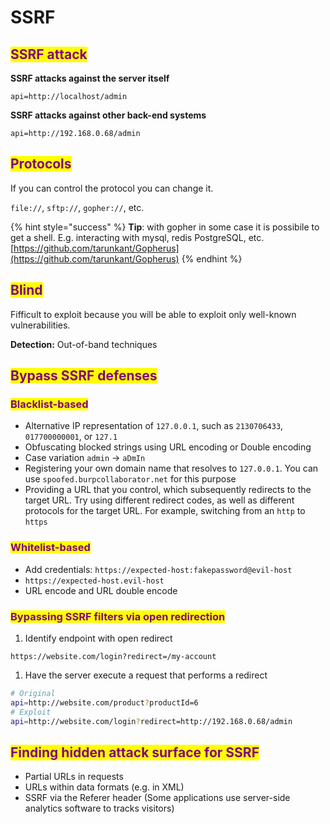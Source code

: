 # SSRF

## <mark style="color:purple;">SSRF attack</mark>

**SSRF attacks against the server itself**

```http
api=http://localhost/admin
```

**SSRF attacks against other back-end systems**

```http
api=http://192.168.0.68/admin
```

## <mark style="color:purple;">Protocols</mark>

If you can control the protocol you can change it.

`file://`, `sftp://`, `gopher://`, etc.

{% hint style="success" %}
**Tip**: with gopher in some case it is possibile to get a shell. E.g. interacting with mysql, redis PostgreSQL, etc. [https://github.com/tarunkant/Gopherus](https://github.com/tarunkant/Gopherus)
{% endhint %}

## <mark style="color:purple;">Blind</mark>

Fifficult to exploit because you will be able to exploit only well-known vulnerabilities.

**Detection:** Out-of-band techniques

## <mark style="color:purple;">Bypass SSRF defenses</mark>

### <mark style="color:purple;">Blacklist-based</mark>

* Alternative IP representation of `127.0.0.1`, such as `2130706433`, `017700000001`, or `127.1`
* Obfuscating blocked strings using URL encoding or Double encoding
* Case variation `admin` -> `aDmIn`
* Registering your own domain name that resolves to `127.0.0.1`. You can use `spoofed.burpcollaborator.net` for this purpose
* Providing a URL that you control, which subsequently redirects to the target URL. Try using different redirect codes, as well as different protocols for the target URL. For example, switching from an `http` to `https`

### <mark style="color:purple;">Whitelist-based</mark>

* Add credentials: `https://expected-host:fakepassword@evil-host`
* `https://expected-host.evil-host`
* URL encode and URL double encode

### <mark style="color:purple;">Bypassing SSRF filters via open redirection</mark>

1. Identify endpoint with open redirect

```
https://website.com/login?redirect=/my-account
```

1. Have the server execute a request that performs a redirect

```sh
# Original
api=http://website.com/product?productId=6
# Exploit
api=http://website.com/login?redirect=http://192.168.0.68/admin
```

## <mark style="color:purple;">Finding hidden attack surface for SSRF</mark>

* Partial URLs in requests
* URLs within data formats (e.g. in XML)
* SSRF via the Referer header (Some applications use server-side analytics software to tracks visitors)
